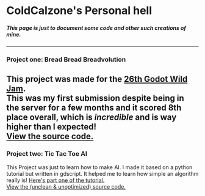 # ColdCalzone's Personal hell  
##### This page is just to document some code and other such creations of mine.  
---  

### Project one: Bread Bread Breadvolution  
This project was made for the [26th Godot Wild Jam](https://itch.io/jam/godot-wild-jam-26).  
This was my first submission despite being in the server for a few months and it scored 8th place overall, which is *incredible* and is way higher than I expected!  
[View the source code.](https://github.com/ColdCalzone/bread-bread-breadvolution)  
---  
### Project two: Tic Tac Toe AI  
This Project was just to learn how to make AI. I made it based on a python tutorial but written in gdscript. It helped me to learn how simple an algorithm really is! [Here's part one of the tutorial.](https://www.youtube.com/watch?v=5s_lGC2sxwQ)  
[View the (unclean & unoptimized) source code.](https://github.com/ColdCalzone/TicTacToe)
